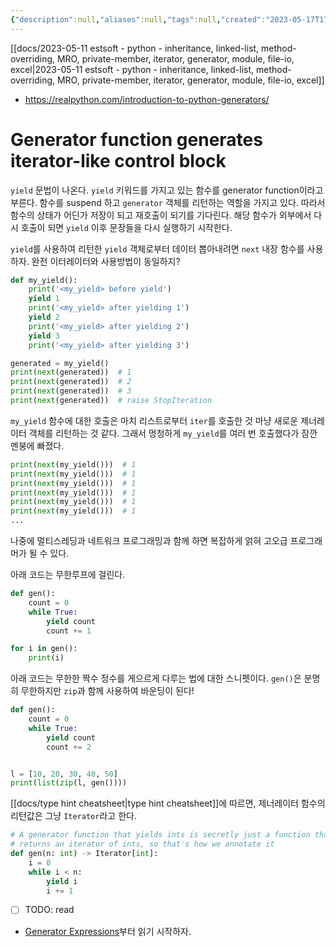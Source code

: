 ```yaml
---
{"description":null,"aliases":null,"tags":null,"created":"2023-05-17T17:37:42","updated":"2023-07-15T21:33:04","title":"generator function - python","dg-publish":true,"permalink":"/docs/generator function - python/","dgPassFrontmatter":true}
---
```


[[docs/2023-05-11 estsoft - python - inheritance, linked-list, method-overriding, MRO, private-member, iterator, generator, module, file-io, excel\|2023-05-11 estsoft - python - inheritance, linked-list, method-overriding, MRO, private-member, iterator, generator, module, file-io, excel]]
- https://realpython.com/introduction-to-python-generators/

# Generator function generates iterator-like control block

`yield` 문법이 나온다. `yield` 키워드를 가지고 있는 함수를 generator function이라고 부른다. 함수를 suspend 하고 `generator` 객체를 리턴하는 역할을 가지고 있다. 따라서 함수의 상태가 어딘가 저장이 되고 재호출이 되기를 기다린다. 해당 함수가 외부에서 다시 호출이 되면 `yield` 이후 문장들을 다시 실행하기 시작한다. 

`yield`를 사용하여 리턴한 `yield` 객체로부터 데이터 뽑아내려면 `next` 내장 함수를 사용하자. 완전 이터레이터와 사용방법이 동일하지? 

```python
def my_yield():
    print('<my_yield> before yield')
    yield 1
    print('<my_yield> after yielding 1')
    yield 2
    print('<my_yield> after yielding 2')
    yield 3
    print('<my_yield> after yielding 3')

generated = my_yield()
print(next(generated))  # 1
print(next(generated))  # 2
print(next(generated))  # 3
print(next(generated))  # raise StopIteration
```

`my_yield` 함수에 대한 호출은 마치 리스트로부터 `iter`를 호출한 것 마냥 새로운 제너레이터 객체를 리턴하는 것 같다. 그래서 멍청하게 `my_yield`를 여러 번 호출했다가 잠깐 멘붕에 빠졌다.

```python
print(next(my_yield()))  # 1 
print(next(my_yield()))  # 1 
print(next(my_yield()))  # 1 
print(next(my_yield()))  # 1 
print(next(my_yield()))  # 1 
print(next(my_yield()))  # 1 
...
```

나중에 멀티스레딩과 네트워크 프로그래밍과 함께 하면 복잡하게 얽혀 고오급 프로그래머가 될 수 있다.

아래 코드는 무한루프에 걸린다.

```python
def gen():
	count = 0
	while True:
		yield count
		count += 1

for i in gen():
	print(i)
```

아래 코드는 무한한 짝수 정수를 게으르게 다루는 법에 대한 스니펫이다. `gen()`은 분명히 무한하지만 `zip`과 함께 사용하여 바운딩이 된다!

```python
def gen():
    count = 0
    while True:
        yield count
        count += 2


l = [10, 20, 30, 40, 50]
print(list(zip(l, gen())))
```

[[docs/type hint cheatsheet\|type hint cheatsheet]]에 따르면, 제너레이터 함수의 리턴값은 그냥 `Iterator`라고 한다.

```python
# A generator function that yields ints is secretly just a function that
# returns an iterator of ints, so that's how we annotate it
def gen(n: int) -> Iterator[int]:
    i = 0
    while i < n:
        yield i
        i += 1
```

- [ ] TODO: read
- [Generator Expressions](https://realpython.com/introduction-to-python-generators/#building-generators-with-generator-expressions)부터 읽기 시작하자.
